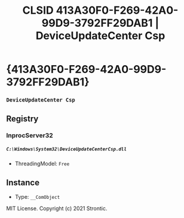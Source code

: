 ﻿---
title: "CLSID 413A30F0-F269-42A0-99D9-3792FF29DAB1 | DeviceUpdateCenter Csp"
excerpt: What is COM-Object CLSID 413A30F0-F269-42A0-99D9-3792FF29DAB1?
---

# {413A30F0-F269-42A0-99D9-3792FF29DAB1}

### `DeviceUpdateCenter Csp`

## Registry


### InprocServer32

##### `C:\Windows\System32\DeviceUpdateCenterCsp.dll`
* ThreadingModel: `Free`

## Instance

* Type: `__ComObject`

MIT License. Copyright (c) 2021 Strontic.


